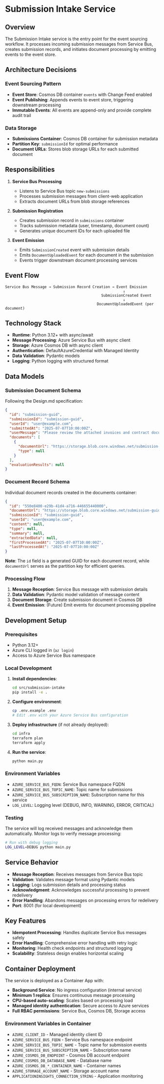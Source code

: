 # Submission Intake Service

## Overview
The Submission Intake service is the entry point for the event sourcing workflow. It processes incoming submission messages from Service Bus, creates submission records, and initiates document processing by emitting events to the event store.

## Architecture Decisions

### Event Sourcing Pattern
- **Event Store**: Cosmos DB container `events` with Change Feed enabled
- **Event Publishing**: Appends events to event store, triggering downstream processing
- **Immutable Events**: All events are append-only and provide complete audit trail

### Data Storage
- **Submissions Container**: Cosmos DB container for submission metadata
- **Partition Key**: `submissionId` for optimal performance
- **Document URLs**: Stores blob storage URLs for each submitted document

## Responsibilities

1. **Service Bus Processing**
   - Listens to Service Bus topic `new-submissions`
   - Processes submission messages from client-web application
   - Extracts document URLs from blob storage references

2. **Submission Registration**
   - Creates submission record in `submissions` container
   - Tracks submission metadata (user, timestamp, document count)
   - Generates unique document IDs for each uploaded file

3. **Event Emission**
   - Emits `SubmissionCreated` event with submission details
   - Emits `DocumentUploadedEvent` for each document in the submission
   - Events trigger downstream document processing services

## Event Flow

```
Service Bus Message → Submission Record Creation → Event Emission
                                                      ↓
                                            SubmissionCreated Event
                                                      ↓
                                          DocumentUploadedEvent (per document)
```

## Technology Stack
- **Runtime**: Python 3.12+ with async/await
- **Message Processing**: Azure Service Bus with async client
- **Storage**: Azure Cosmos DB with async client
- **Authentication**: DefaultAzureCredential with Managed Identity
- **Data Validation**: Pydantic models
- **Logging**: Python logging with structured format

## Data Models

### Submission Document Schema
Following the Design.md specification:

```json
{
  "id": "submission-guid",
  "submissionId": "submission-guid",
  "userId": "user@example.com",
  "submittedAt": "2025-07-07T10:00:00Z",
  "userMessage": "Please review the attached invoices and contract documents for approval. Let me know if you need any additional information.",
  "documents": [
    {
      "documentUrl": "https://storage.blob.core.windows.net/submission-guid/document1.pdf",
      "type": null
    }
  ],
  "evaluationResults": null
}
```

### Document Record Schema
Individual document records created in the documents container:

```json
{
  "id": "550e8400-e29b-41d4-a716-446655440000",
  "documentUrl": "https://storage.blob.core.windows.net/submission-guid/document1.pdf",
  "submissionId": "submission-guid",
  "userId": "user@example.com",
  "content": null,
  "type": null,
  "summary": null,
  "extractedData": null,
  "firstProcessedAt": "2025-07-07T10:00:00Z",
  "lastProcessedAt": "2025-07-07T10:00:00Z"
}
```

**Note**: The `id` field is a generated GUID for each document record, while `documentUrl` serves as the partition key for efficient queries.

### Processing Flow
1. **Message Reception**: Service Bus message with submission details
2. **Data Validation**: Pydantic model validation of message content
3. **Document Storage**: Create submission document in Cosmos DB
4. **Event Emission**: (Future) Emit events for document processing pipeline

## Development Setup

### Prerequisites
- Python 3.12+
- Azure CLI logged in (`az login`)
- Access to Azure Service Bus namespace

### Local Development
1. **Install dependencies**:
   ```bash
   cd src/submission-intake
   pip install -e .
   ```

2. **Configure environment**:
   ```bash
   cp .env.example .env
   # Edit .env with your Azure Service Bus configuration
   ```

3. **Deploy infrastructure** (if not already deployed):
   ```bash
   cd infra
   terraform plan
   terraform apply
   ```

4. **Run the service**:
   ```bash
   python main.py
   ```

### Environment Variables
- `AZURE_SERVICE_BUS_FQDN`: Service Bus namespace FQDN
- `AZURE_SERVICE_BUS_TOPIC_NAME`: Topic name for submissions
- `AZURE_SERVICE_BUS_SUBSCRIPTION_NAME`: Subscription name for this service
- `LOG_LEVEL`: Logging level (DEBUG, INFO, WARNING, ERROR, CRITICAL)

### Testing
The service will log received messages and acknowledge them automatically. Monitor logs to verify message processing:

```bash
# Run with debug logging
LOG_LEVEL=DEBUG python main.py
```

## Service Behavior
- **Message Reception**: Receives messages from Service Bus topic
- **Validation**: Validates message format using Pydantic models
- **Logging**: Logs submission details and processing status
- **Acknowledgment**: Acknowledges successful processing to prevent redelivery
- **Error Handling**: Abandons messages on processing errors for redelivery
- **Port**: 8001 (for local development)

## Key Features
- **Idempotent Processing**: Handles duplicate Service Bus messages safely
- **Error Handling**: Comprehensive error handling with retry logic
- **Monitoring**: Health check endpoints and structured logging
- **Scalability**: Stateless design enables horizontal scaling

## Container Deployment

The service is deployed as a Container App with:
- **Background Service**: No ingress configuration (internal service)
- **Minimum 1 replica**: Ensures continuous message processing
- **CPU-based auto-scaling**: Scales based on processing load
- **Managed identity authentication**: Secure access to Azure services
- **Full RBAC permissions**: Service Bus, Cosmos DB, Storage access

### Environment Variables in Container
- `AZURE_CLIENT_ID` - Managed identity client ID
- `AZURE_SERVICE_BUS_FQDN` - Service Bus namespace endpoint
- `AZURE_SERVICE_BUS_TOPIC_NAME` - Topic name for submission events
- `AZURE_SERVICE_BUS_SUBSCRIPTION_NAME` - Subscription name
- `AZURE_COSMOS_DB_ENDPOINT` - Cosmos DB account endpoint
- `AZURE_COSMOS_DB_DATABASE_NAME` - Database name
- `AZURE_COSMOS_DB_*_CONTAINER_NAME` - Container names
- `AZURE_STORAGE_ACCOUNT_NAME` - Storage account name
- `APPLICATIONINSIGHTS_CONNECTION_STRING` - Application monitoring
